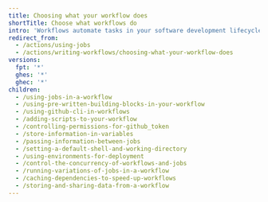 ```yaml
---
title: Choosing what your workflow does
shortTitle: Choose what workflows do
intro: 'Workflows automate tasks in your software development lifecycle. Many tasks that you manually complete can be converted to a {% data variables.product.prodname_actions %} workflow.'
redirect_from:
  - /actions/using-jobs
  - /actions/writing-workflows/choosing-what-your-workflow-does
versions:
  fpt: '*'
  ghes: '*'
  ghec: '*'
children:
  - /using-jobs-in-a-workflow
  - /using-pre-written-building-blocks-in-your-workflow
  - /using-github-cli-in-workflows
  - /adding-scripts-to-your-workflow
  - /controlling-permissions-for-github_token
  - /store-information-in-variables
  - /passing-information-between-jobs
  - /setting-a-default-shell-and-working-directory
  - /using-environments-for-deployment
  - /control-the-concurrency-of-workflows-and-jobs
  - /running-variations-of-jobs-in-a-workflow
  - /caching-dependencies-to-speed-up-workflows
  - /storing-and-sharing-data-from-a-workflow
---
```

